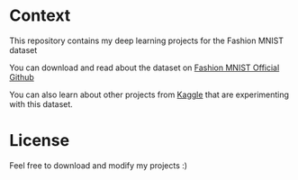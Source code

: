 # Context
This repository contains my deep learning projects for the Fashion MNIST dataset

You can download and read about the dataset on [Fashion MNIST Official Github](https://github.com/zalandoresearch/fashion-mnist)

You can also learn about other projects from [Kaggle](https://www.kaggle.com/zalando-research/fashionmnist) that are experimenting with this dataset.

# License
Feel free to download and modify my projects :)
